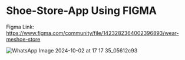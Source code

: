 # Shoe-Store-App Using FIGMA
Figma Link: https://www.figma.com/community/file/1423282364002396893/wear-meshoe-store


![WhatsApp Image 2024-10-02 at 17 17 35_05612c93](https://github.com/user-attachments/assets/02b4dcbb-467f-404a-a47e-b53013d98cc0)
